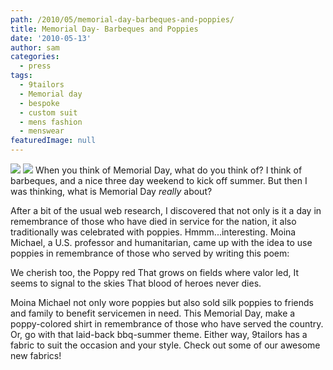 ```yaml
---
path: /2010/05/memorial-day-barbeques-and-poppies/
title: Memorial Day- Barbeques and Poppies
date: '2010-05-13'
author: sam
categories:
  - press
tags:
  - 9tailors
  - Memorial day
  - bespoke
  - custom suit
  - mens fashion
  - menswear
featuredImage: null
---
```

[![](http://2.bp.blogspot.com/_20LDsLnO2rk/S-y1qiqtRLI/AAAAAAAAAB8/9dTjs9hNk40/s320/DSC05888.JPG)](http://2.bp.blogspot.com/_20LDsLnO2rk/S-y1qiqtRLI/AAAAAAAAAB8/9dTjs9hNk40/s1600/DSC05888.JPG)
[![](http://4.bp.blogspot.com/_20LDsLnO2rk/S-y1qK8xHJI/AAAAAAAAAB0/6-6SBfcofUY/s320/DSC05882.JPG)](http://4.bp.blogspot.com/_20LDsLnO2rk/S-y1qK8xHJI/AAAAAAAAAB0/6-6SBfcofUY/s1600/DSC05882.JPG)
When you think of Memorial Day, what do you think of? I think of barbeques, and a nice three day weekend to kick off summer. But then I was thinking, what is Memorial Day _really_ about? 

After a bit of the usual web research, I discovered that not only is it a day in remembrance of those who have died in service for the nation, it also traditionally was celebrated with poppies. Hmmm...interesting. Moina Michael, a U.S. professor and humanitarian, came up with the idea to use poppies in remembrance of those who served by writing this poem: 

We cherish too, the Poppy red
That grows on fields where valor led,
It seems to signal to the skies
That blood of heroes never dies.

Moina Michael not only wore poppies but also sold silk poppies to friends and family to benefit servicemen in need. This Memorial Day, make a poppy-colored shirt in remembrance of those who have served the country. Or, go with that laid-back bbq-summer theme. Either way, 9tailors has a fabric to suit the occasion and your style. Check out some of our awesome new fabrics!